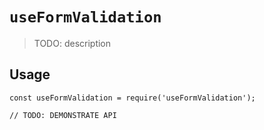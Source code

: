 # `useFormValidation`

> TODO: description

## Usage

```
const useFormValidation = require('useFormValidation');

// TODO: DEMONSTRATE API
```
